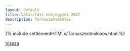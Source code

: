 ```yaml
---
layout: default
title: Választási névjegyzék 2022
description: Tarnaszentmiklós
---
```


{% include settlementHTMLs/Tarnaszentmikloos.html %}

[Vissza](../)